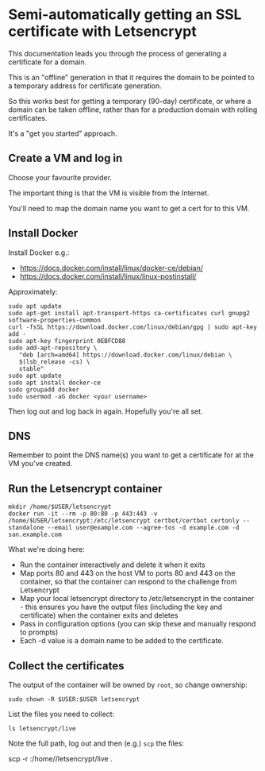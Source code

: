 
# Semi-automatically getting an SSL certificate with Letsencrypt

This documentation leads you through the process of generating a certificate for a domain.

This is an "offline" generation in that it requires the domain to be pointed to a temporary address for certificate generation.

So this works best for getting a temporary (90-day) certificate, or where a domain can be taken offline, rather than for a production domain with rolling certificates.

It's a "get you started" approach.

## Create a VM and log in

Choose your favourite provider. 

The important thing is that the VM is visible from the Internet.

You'll need to map the domain name you want to get a cert for to this VM.

## Install Docker

Install Docker e.g.:
 * https://docs.docker.com/install/linux/docker-ce/debian/
 * https://docs.docker.com/install/linux/linux-postinstall/

Approximately:
    
    sudo apt update
    sudo apt-get install apt-transport-https ca-certificates curl gnupg2 software-properties-common
    curl -fsSL https://download.docker.com/linux/debian/gpg | sudo apt-key add -
    sudo apt-key fingerprint 0EBFCD88
    sudo add-apt-repository \
       "deb [arch=amd64] https://download.docker.com/linux/debian \
       $(lsb_release -cs) \
       stable"
    sudo apt update
    sudo apt install docker-ce
    sudo groupadd docker
    sudo usermod -aG docker <your username>

Then log out and log back in again. Hopefully you're all set.


## DNS

Remember to point the DNS name(s) you want to get a certificate for at the VM you've created.


## Run the Letsencrypt container

    mkdir /home/$USER/letsencrypt
    docker run -it --rm -p 80:80 -p 443:443 -v /home/$USER/letsencrypt:/etc/letsencrypt certbot/certbot certonly --standalone --email user@example.com --agree-tos -d example.com -d san.example.com

What we're doing here:
 * Run the container interactively and delete it when it exits
 * Map ports 80 and 443 on the host VM to ports 80 and 443 on the container, so that the container can respond to the challenge from Letsencrypt
 * Map your local letsencrypt directory to /etc/letsencrypt in the container - this ensures you have the output files (including the key and certificate) when the container exits and deletes
 * Pass in configuration options (you can skip these and manually respond to prompts)
 * Each -d value is a domain name to be added to the certificate.


## Collect the certificates

The output of the container will be owned by `root`, so change ownership:

    sudo chown -R $USER:$USER letsencrypt

List the files you need to collect:

    ls letsencrypt/live

Note the full path, log out and then (e.g.) `scp` the files:

   scp -r <VM address>:/home/<user>/letsencrypt/live .


